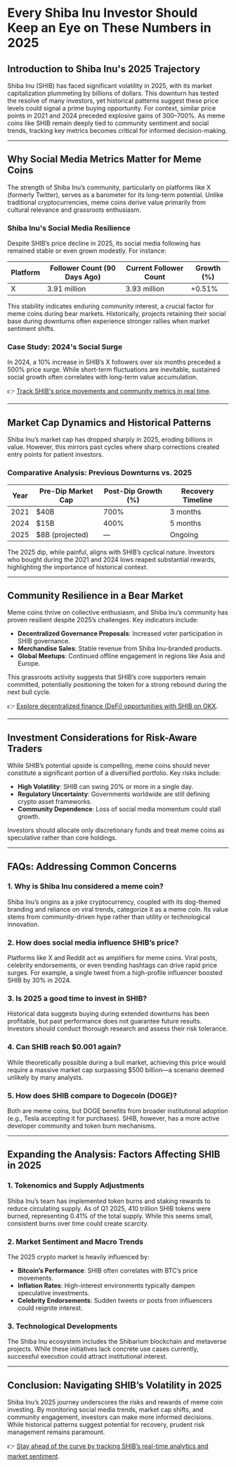 # Every Shiba Inu Investor Should Keep an Eye on These Numbers in 2025

## Introduction to Shiba Inu's 2025 Trajectory  
Shiba Inu (SHIB) has faced significant volatility in 2025, with its market capitalization plummeting by billions of dollars. This downturn has tested the resolve of many investors, yet historical patterns suggest these price levels could signal a prime buying opportunity. For context, similar price points in 2021 and 2024 preceded explosive gains of 300–700%. As meme coins like SHIB remain deeply tied to community sentiment and social trends, tracking key metrics becomes critical for informed decision-making.

---

## Why Social Media Metrics Matter for Meme Coins  
The strength of Shiba Inu’s community, particularly on platforms like X (formerly Twitter), serves as a barometer for its long-term potential. Unlike traditional cryptocurrencies, meme coins derive value primarily from cultural relevance and grassroots enthusiasm.  

### Shiba Inu's Social Media Resilience  
Despite SHIB’s price decline in 2025, its social media following has remained stable or even grown modestly. For instance:  

| Platform | Follower Count (90 Days Ago) | Current Follower Count | Growth (%) |  
|---------|-----------------------------|-----------------------|------------|  
| X       | 3.91 million                | 3.93 million          | +0.51%     |  

This stability indicates enduring community interest, a crucial factor for meme coins during bear markets. Historically, projects retaining their social base during downturns often experience stronger rallies when market sentiment shifts.  

### Case Study: 2024's Social Surge  
In 2024, a 10% increase in SHIB’s X followers over six months preceded a 500% price surge. While short-term fluctuations are inevitable, sustained social growth often correlates with long-term value accumulation.  

👉 [Track SHIB's price movements and community metrics in real time](https://bit.ly/okx-bonus).  

---

## Market Cap Dynamics and Historical Patterns  
Shiba Inu’s market cap has dropped sharply in 2025, eroding billions in value. However, this mirrors past cycles where sharp corrections created entry points for patient investors.  

### Comparative Analysis: Previous Downturns vs. 2025  
| Year | Pre-Dip Market Cap | Post-Dip Growth (%) | Recovery Timeline |  
|------|--------------------|---------------------|-------------------|  
| 2021 | $40B               | 700%                | 3 months          |  
| 2024 | $15B               | 400%                | 5 months          |  
| 2025 | $8B (projected)    | —                   | Ongoing           |  

The 2025 dip, while painful, aligns with SHIB’s cyclical nature. Investors who bought during the 2021 and 2024 lows reaped substantial rewards, highlighting the importance of historical context.  

---

## Community Resilience in a Bear Market  
Meme coins thrive on collective enthusiasm, and Shiba Inu’s community has proven resilient despite 2025’s challenges. Key indicators include:  
- **Decentralized Governance Proposals**: Increased voter participation in SHIB governance.  
- **Merchandise Sales**: Stable revenue from Shiba Inu-branded products.  
- **Global Meetups**: Continued offline engagement in regions like Asia and Europe.  

This grassroots activity suggests that SHIB’s core supporters remain committed, potentially positioning the token for a strong rebound during the next bull cycle.  

👉 [Explore decentralized finance (DeFi) opportunities with SHIB on OKX](https://bit.ly/okx-bonus).  

---

## Investment Considerations for Risk-Aware Traders  
While SHIB’s potential upside is compelling, meme coins should never constitute a significant portion of a diversified portfolio. Key risks include:  
- **High Volatility**: SHIB can swing 20% or more in a single day.  
- **Regulatory Uncertainty**: Governments worldwide are still defining crypto asset frameworks.  
- **Community Dependence**: Loss of social media momentum could stall growth.  

Investors should allocate only discretionary funds and treat meme coins as speculative rather than core holdings.  

---

## FAQs: Addressing Common Concerns  

### **1. Why is Shiba Inu considered a meme coin?**  
Shiba Inu’s origins as a joke cryptocurrency, coupled with its dog-themed branding and reliance on viral trends, categorize it as a meme coin. Its value stems from community-driven hype rather than utility or technological innovation.  

### **2. How does social media influence SHIB’s price?**  
Platforms like X and Reddit act as amplifiers for meme coins. Viral posts, celebrity endorsements, or even trending hashtags can drive rapid price surges. For example, a single tweet from a high-profile influencer boosted SHIB by 30% in 2024.  

### **3. Is 2025 a good time to invest in SHIB?**  
Historical data suggests buying during extended downturns has been profitable, but past performance does not guarantee future results. Investors should conduct thorough research and assess their risk tolerance.  

### **4. Can SHIB reach $0.001 again?**  
While theoretically possible during a bull market, achieving this price would require a massive market cap surpassing $500 billion—a scenario deemed unlikely by many analysts.  

### **5. How does SHIB compare to Dogecoin (DOGE)?**  
Both are meme coins, but DOGE benefits from broader institutional adoption (e.g., Tesla accepting it for purchases). SHIB, however, has a more active developer community and token burn mechanisms.  

---

## Expanding the Analysis: Factors Affecting SHIB in 2025  
### **1. Tokenomics and Supply Adjustments**  
Shiba Inu’s team has implemented token burns and staking rewards to reduce circulating supply. As of Q1 2025, 410 trillion SHIB tokens were burned, representing 0.41% of the total supply. While this seems small, consistent burns over time could create scarcity.  

### **2. Market Sentiment and Macro Trends**  
The 2025 crypto market is heavily influenced by:  
- **Bitcoin’s Performance**: SHIB often correlates with BTC’s price movements.  
- **Inflation Rates**: High-interest environments typically dampen speculative investments.  
- **Celebrity Endorsements**: Sudden tweets or posts from influencers could reignite interest.  

### **3. Technological Developments**  
The Shiba Inu ecosystem includes the Shibarium blockchain and metaverse projects. While these initiatives lack concrete use cases currently, successful execution could attract institutional interest.  

---

## Conclusion: Navigating SHIB’s Volatility in 2025  
Shiba Inu’s 2025 journey underscores the risks and rewards of meme coin investing. By monitoring social media trends, market cap shifts, and community engagement, investors can make more informed decisions. While historical patterns suggest potential for recovery, prudent risk management remains paramount.  

👉 [Stay ahead of the curve by tracking SHIB’s real-time analytics and market sentiment](https://bit.ly/okx-bonus).  
